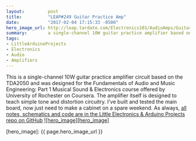 ```yaml
---
layout:         post
title:          "LEAP#249 Guitar Practice Amp"
date:           "2017-02-04 17:15:33 -0500"
hero_image_url: http://leap.tardate.com/Electronics101/AudioAmps/GuitarPracticeAmp/assets/GuitarPracticeAmp_build.jpg
summary:        a single-channel 10W guitar practice amplifier based on the TDA2050
tags:
- LittleArduinoProjects
- Electronics
- Audio
- Amplifiers
---
```


This is a single-channel 10W guitar practice amplifier circuit based on the TDA2050 and was designed for the
Fundamentals of Audio and Music Engineering: Part 1 Musical Sound & Electronics course offered by University of Rochester on Coursera.
The amplifier itself is designed to teach simple tone and distortion circuitry.
I've built and tested the main board, now just need to make a cabinet on a spare weekend.
As always, [all notes, schematics and code are in the Little Electronics & Arduino Projects repo on GitHub][project]
[![hero_image][hero_image]][project]

[leap]: http://leap.tardate.com
[project]: https://github.com/tardate/LittleArduinoProjects/tree/master/Electronics101/AudioAmps/GuitarPracticeAmp
[hero_image]: {{ page.hero_image_url }}

